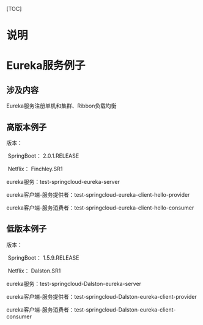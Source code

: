 [TOC]

# 说明

# Eureka服务例子

## 涉及内容

Eureka服务注册单机和集群、Ribbon负载均衡

## 高版本例子

版本：

​      SpringBoot：  2.0.1.RELEASE   

​      Netflix：  Finchley.SR1

eureka服务：test-springcloud-eureka-server

eureka客户端-服务提供者：test-springcloud-eureka-client-hello-provider

eureka客户端-服务消费者：test-springcloud-eureka-client-hello-consumer



## 低版本例子

版本：

​      SpringBoot： 1.5.9.RELEASE

​      Netflix： Dalston.SR1

eureka服务：test-springcloud-Dalston-eureka-server

eureka客户端-服务提供者：test-springcloud-Dalston-eureka-client-provider

eureka客户端-服务消费者：test-springcloud-Dalston-eureka-client-consumer

